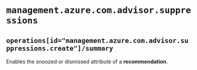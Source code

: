 ﻿# `management.azure.com.advisor.suppressions`

## `operations[id="management.azure.com.advisor.suppressions.create"]/summary`
Enables the snoozed or dismissed attribute of a **recommendation**.